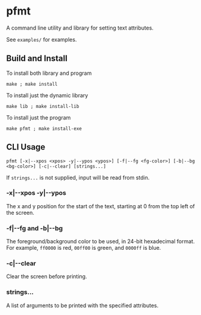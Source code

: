 # pfmt

A command line utility and library for setting text attributes.

See `examples/` for examples.

## Build and Install
To install both library and program

`make ; make install`

To install just the dynamic library

`make lib ; make install-lib`

To install just the program

`make pfmt ; make install-exe`

## CLI Usage
`pfmt [-x|--xpos <xpos> -y|--ypos <ypos>] [-f|--fg <fg-color>] [-b|--bg <bg-color>] [-c|--clear] [strings...]`

If `strings...` is not supplied, input will be read from stdin.

### -x|--xpos -y|--ypos
The x and y position for the start of the text, starting at 0 from
the top left of the screen.

### -f|--fg and -b|--bg
The foreground/background color to be used, in 24-bit hexadecimal format.
For example, `ff0000` is red, `00ff00` is green, and `0000ff` is blue.

### -c|--clear
Clear the screen before printing.

### strings...
A list of arguments to be printed with the specified attributes.
